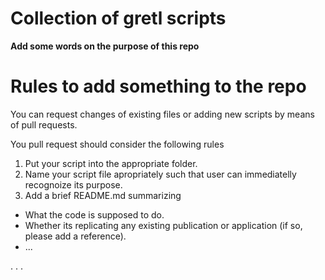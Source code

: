 # Collection of gretl scripts
**Add some words on the purpose of this repo**


# Rules to add something to the repo
You can request changes of existing files or adding new scripts by means of pull requests.

You pull request should consider the following rules

1. Put your script into the appropriate folder.
2. Name your script file apropriately such that user can immediatelly recognoize its purpose.
3. Add a brief README.md summarizing 
  - What the code is supposed to do.
  - Whether its replicating any existing publication or application (if so, please add a reference).
  - ...

.
.
.
